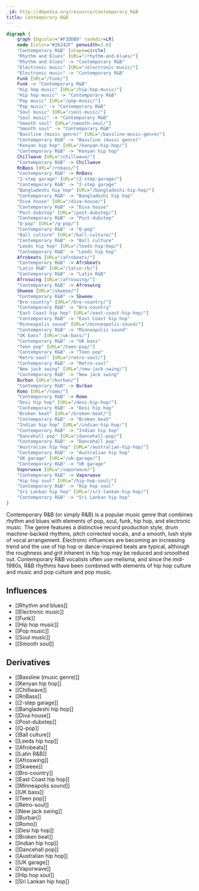 ```yaml
---
_id: http://dbpedia.org/resource/Contemporary_R&B
title: Contemporary R&B
---
```


```dot
digraph {
	graph [bgcolor="#F3DDB8" rankdir=LR]
	node [color="#26242F" penwidth=3.0]
	"Contemporary R&B" [shape=circle]
	"Rhythm and blues" [URL="/rhythm-and-blues/"]
	"Rhythm and blues" -> "Contemporary R&B"
	"Electronic music" [URL="/electronic-music/"]
	"Electronic music" -> "Contemporary R&B"
	Funk [URL="/funk/"]
	Funk -> "Contemporary R&B"
	"Hip hop music" [URL="/hip-hop-music/"]
	"Hip hop music" -> "Contemporary R&B"
	"Pop music" [URL="/pop-music/"]
	"Pop music" -> "Contemporary R&B"
	"Soul music" [URL="/soul-music/"]
	"Soul music" -> "Contemporary R&B"
	"Smooth soul" [URL="/smooth-soul/"]
	"Smooth soul" -> "Contemporary R&B"
	"Bassline (music genre)" [URL="/bassline-music-genre/"]
	"Contemporary R&B" -> "Bassline (music genre)"
	"Kenyan hip hop" [URL="/kenyan-hip-hop/"]
	"Contemporary R&B" -> "Kenyan hip hop"
	Chillwave [URL="/chillwave/"]
	"Contemporary R&B" -> Chillwave
	RnBass [URL="/rnbass/"]
	"Contemporary R&B" -> RnBass
	"2-step garage" [URL="/2-step-garage/"]
	"Contemporary R&B" -> "2-step garage"
	"Bangladeshi hip hop" [URL="/bangladeshi-hip-hop/"]
	"Contemporary R&B" -> "Bangladeshi hip hop"
	"Diva house" [URL="/diva-house/"]
	"Contemporary R&B" -> "Diva house"
	"Post-dubstep" [URL="/post-dubstep/"]
	"Contemporary R&B" -> "Post-dubstep"
	"Q-pop" [URL="/q-pop/"]
	"Contemporary R&B" -> "Q-pop"
	"Ball culture" [URL="/ball-culture/"]
	"Contemporary R&B" -> "Ball culture"
	"Leeds hip hop" [URL="/leeds-hip-hop/"]
	"Contemporary R&B" -> "Leeds hip hop"
	Afrobeats [URL="/afrobeats/"]
	"Contemporary R&B" -> Afrobeats
	"Latin R&B" [URL="/latin-rb/"]
	"Contemporary R&B" -> "Latin R&B"
	Afroswing [URL="/afroswing/"]
	"Contemporary R&B" -> Afroswing
	Skweee [URL="/skweee/"]
	"Contemporary R&B" -> Skweee
	"Bro-country" [URL="/bro-country/"]
	"Contemporary R&B" -> "Bro-country"
	"East Coast hip hop" [URL="/east-coast-hip-hop/"]
	"Contemporary R&B" -> "East Coast hip hop"
	"Minneapolis sound" [URL="/minneapolis-sound/"]
	"Contemporary R&B" -> "Minneapolis sound"
	"UK bass" [URL="/uk-bass/"]
	"Contemporary R&B" -> "UK bass"
	"Teen pop" [URL="/teen-pop/"]
	"Contemporary R&B" -> "Teen pop"
	"Retro-soul" [URL="/retro-soul/"]
	"Contemporary R&B" -> "Retro-soul"
	"New jack swing" [URL="/new-jack-swing/"]
	"Contemporary R&B" -> "New jack swing"
	Burban [URL="/burban/"]
	"Contemporary R&B" -> Burban
	Romo [URL="/romo/"]
	"Contemporary R&B" -> Romo
	"Desi hip hop" [URL="/desi-hip-hop/"]
	"Contemporary R&B" -> "Desi hip hop"
	"Broken beat" [URL="/broken-beat/"]
	"Contemporary R&B" -> "Broken beat"
	"Indian hip hop" [URL="/indian-hip-hop/"]
	"Contemporary R&B" -> "Indian hip hop"
	"Dancehall pop" [URL="/dancehall-pop/"]
	"Contemporary R&B" -> "Dancehall pop"
	"Australian hip hop" [URL="/australian-hip-hop/"]
	"Contemporary R&B" -> "Australian hip hop"
	"UK garage" [URL="/uk-garage/"]
	"Contemporary R&B" -> "UK garage"
	Vaporwave [URL="/vaporwave/"]
	"Contemporary R&B" -> Vaporwave
	"Hip hop soul" [URL="/hip-hop-soul/"]
	"Contemporary R&B" -> "Hip hop soul"
	"Sri Lankan hip hop" [URL="/sri-lankan-hip-hop/"]
	"Contemporary R&B" -> "Sri Lankan hip hop"
}
```

Contemporary R&B (or simply R&B) is a popular music genre that combines rhythm and blues with elements of pop, soul, funk, hip hop, and electronic music. The genre features a distinctive record production style, drum machine-backed rhythms, pitch corrected vocals, and a smooth, lush style of vocal arrangement. Electronic influences are becoming an increasing trend and the use of hip hop or dance-inspired beats are typical, although the roughness and grit inherent in hip hop may be reduced and smoothed out. Contemporary R&B vocalists often use melisma, and since the mid-1980s, R&B rhythms have been combined with elements of hip hop culture and music and pop culture and pop music.

## Influences
- [[Rhythm and blues]]
- [[Electronic music]]
- [[Funk]]
- [[Hip hop music]]
- [[Pop music]]
- [[Soul music]]
- [[Smooth soul]]

## Derivatives
- [[Bassline (music genre)]]
- [[Kenyan hip hop]]
- [[Chillwave]]
- [[RnBass]]
- [[2-step garage]]
- [[Bangladeshi hip hop]]
- [[Diva house]]
- [[Post-dubstep]]
- [[Q-pop]]
- [[Ball culture]]
- [[Leeds hip hop]]
- [[Afrobeats]]
- [[Latin R&B]]
- [[Afroswing]]
- [[Skweee]]
- [[Bro-country]]
- [[East Coast hip hop]]
- [[Minneapolis sound]]
- [[UK bass]]
- [[Teen pop]]
- [[Retro-soul]]
- [[New jack swing]]
- [[Burban]]
- [[Romo]]
- [[Desi hip hop]]
- [[Broken beat]]
- [[Indian hip hop]]
- [[Dancehall pop]]
- [[Australian hip hop]]
- [[UK garage]]
- [[Vaporwave]]
- [[Hip hop soul]]
- [[Sri Lankan hip hop]]
